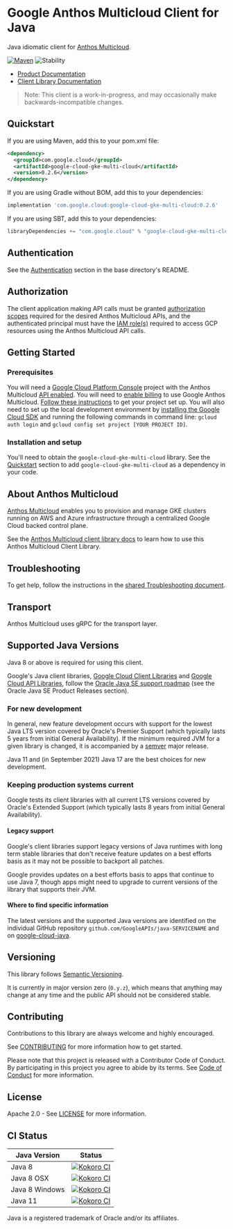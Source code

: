 # Google Anthos Multicloud Client for Java

Java idiomatic client for [Anthos Multicloud][product-docs].

[![Maven][maven-version-image]][maven-version-link]
![Stability][stability-image]

- [Product Documentation][product-docs]
- [Client Library Documentation][javadocs]

> Note: This client is a work-in-progress, and may occasionally
> make backwards-incompatible changes.


## Quickstart


If you are using Maven, add this to your pom.xml file:


```xml
<dependency>
  <groupId>com.google.cloud</groupId>
  <artifactId>google-cloud-gke-multi-cloud</artifactId>
  <version>0.2.6</version>
</dependency>
```

If you are using Gradle without BOM, add this to your dependencies:

```Groovy
implementation 'com.google.cloud:google-cloud-gke-multi-cloud:0.2.6'
```

If you are using SBT, add this to your dependencies:

```Scala
libraryDependencies += "com.google.cloud" % "google-cloud-gke-multi-cloud" % "0.2.6"
```

## Authentication

See the [Authentication][authentication] section in the base directory's README.

## Authorization

The client application making API calls must be granted [authorization scopes][auth-scopes] required for the desired Anthos Multicloud APIs, and the authenticated principal must have the [IAM role(s)][predefined-iam-roles] required to access GCP resources using the Anthos Multicloud API calls.

## Getting Started

### Prerequisites

You will need a [Google Cloud Platform Console][developer-console] project with the Anthos Multicloud [API enabled][enable-api].
You will need to [enable billing][enable-billing] to use Google Anthos Multicloud.
[Follow these instructions][create-project] to get your project set up. You will also need to set up the local development environment by
[installing the Google Cloud SDK][cloud-sdk] and running the following commands in command line:
`gcloud auth login` and `gcloud config set project [YOUR PROJECT ID]`.

### Installation and setup

You'll need to obtain the `google-cloud-gke-multi-cloud` library.  See the [Quickstart](#quickstart) section
to add `google-cloud-gke-multi-cloud` as a dependency in your code.

## About Anthos Multicloud


[Anthos Multicloud][product-docs] enables you to provision and manage GKE clusters running on AWS and Azure infrastructure through a centralized Google Cloud backed control plane.

See the [Anthos Multicloud client library docs][javadocs] to learn how to
use this Anthos Multicloud Client Library.






## Troubleshooting

To get help, follow the instructions in the [shared Troubleshooting document][troubleshooting].

## Transport

Anthos Multicloud uses gRPC for the transport layer.

## Supported Java Versions

Java 8 or above is required for using this client.

Google's Java client libraries,
[Google Cloud Client Libraries][cloudlibs]
and
[Google Cloud API Libraries][apilibs],
follow the
[Oracle Java SE support roadmap][oracle]
(see the Oracle Java SE Product Releases section).

### For new development

In general, new feature development occurs with support for the lowest Java
LTS version covered by  Oracle's Premier Support (which typically lasts 5 years
from initial General Availability). If the minimum required JVM for a given
library is changed, it is accompanied by a [semver][semver] major release.

Java 11 and (in September 2021) Java 17 are the best choices for new
development.

### Keeping production systems current

Google tests its client libraries with all current LTS versions covered by
Oracle's Extended Support (which typically lasts 8 years from initial
General Availability).

#### Legacy support

Google's client libraries support legacy versions of Java runtimes with long
term stable libraries that don't receive feature updates on a best efforts basis
as it may not be possible to backport all patches.

Google provides updates on a best efforts basis to apps that continue to use
Java 7, though apps might need to upgrade to current versions of the library
that supports their JVM.

#### Where to find specific information

The latest versions and the supported Java versions are identified on
the individual GitHub repository `github.com/GoogleAPIs/java-SERVICENAME`
and on [google-cloud-java][g-c-j].

## Versioning


This library follows [Semantic Versioning](http://semver.org/).


It is currently in major version zero (``0.y.z``), which means that anything may change at any time
and the public API should not be considered stable.


## Contributing


Contributions to this library are always welcome and highly encouraged.

See [CONTRIBUTING][contributing] for more information how to get started.

Please note that this project is released with a Contributor Code of Conduct. By participating in
this project you agree to abide by its terms. See [Code of Conduct][code-of-conduct] for more
information.


## License

Apache 2.0 - See [LICENSE][license] for more information.

## CI Status

Java Version | Status
------------ | ------
Java 8 | [![Kokoro CI][kokoro-badge-image-2]][kokoro-badge-link-2]
Java 8 OSX | [![Kokoro CI][kokoro-badge-image-3]][kokoro-badge-link-3]
Java 8 Windows | [![Kokoro CI][kokoro-badge-image-4]][kokoro-badge-link-4]
Java 11 | [![Kokoro CI][kokoro-badge-image-5]][kokoro-badge-link-5]

Java is a registered trademark of Oracle and/or its affiliates.

[product-docs]: https://cloud.google.com/anthos
[javadocs]: https://cloud.google.com/java/docs/reference/google-cloud-gke-multi-cloud/latest/overview
[kokoro-badge-image-1]: http://storage.googleapis.com/cloud-devrel-public/java/badges/java-gke-multi-cloud/java7.svg
[kokoro-badge-link-1]: http://storage.googleapis.com/cloud-devrel-public/java/badges/java-gke-multi-cloud/java7.html
[kokoro-badge-image-2]: http://storage.googleapis.com/cloud-devrel-public/java/badges/java-gke-multi-cloud/java8.svg
[kokoro-badge-link-2]: http://storage.googleapis.com/cloud-devrel-public/java/badges/java-gke-multi-cloud/java8.html
[kokoro-badge-image-3]: http://storage.googleapis.com/cloud-devrel-public/java/badges/java-gke-multi-cloud/java8-osx.svg
[kokoro-badge-link-3]: http://storage.googleapis.com/cloud-devrel-public/java/badges/java-gke-multi-cloud/java8-osx.html
[kokoro-badge-image-4]: http://storage.googleapis.com/cloud-devrel-public/java/badges/java-gke-multi-cloud/java8-win.svg
[kokoro-badge-link-4]: http://storage.googleapis.com/cloud-devrel-public/java/badges/java-gke-multi-cloud/java8-win.html
[kokoro-badge-image-5]: http://storage.googleapis.com/cloud-devrel-public/java/badges/java-gke-multi-cloud/java11.svg
[kokoro-badge-link-5]: http://storage.googleapis.com/cloud-devrel-public/java/badges/java-gke-multi-cloud/java11.html
[stability-image]: https://img.shields.io/badge/stability-preview-yellow
[maven-version-image]: https://img.shields.io/maven-central/v/com.google.cloud/google-cloud-gke-multi-cloud.svg
[maven-version-link]: https://search.maven.org/search?q=g:com.google.cloud%20AND%20a:google-cloud-gke-multi-cloud&core=gav
[authentication]: https://github.com/googleapis/google-cloud-java#authentication
[auth-scopes]: https://developers.google.com/identity/protocols/oauth2/scopes
[predefined-iam-roles]: https://cloud.google.com/iam/docs/understanding-roles#predefined_roles
[iam-policy]: https://cloud.google.com/iam/docs/overview#cloud-iam-policy
[developer-console]: https://console.developers.google.com/
[create-project]: https://cloud.google.com/resource-manager/docs/creating-managing-projects
[cloud-sdk]: https://cloud.google.com/sdk/
[troubleshooting]: https://github.com/googleapis/google-cloud-common/blob/main/troubleshooting/readme.md#troubleshooting
[contributing]: https://github.com/googleapis/java-gke-multi-cloud/blob/main/CONTRIBUTING.md
[code-of-conduct]: https://github.com/googleapis/java-gke-multi-cloud/blob/main/CODE_OF_CONDUCT.md#contributor-code-of-conduct
[license]: https://github.com/googleapis/java-gke-multi-cloud/blob/main/LICENSE
[enable-billing]: https://cloud.google.com/apis/docs/getting-started#enabling_billing
[enable-api]: https://console.cloud.google.com/flows/enableapi?apiid=gkemulticloud.googleapis.com
[libraries-bom]: https://github.com/GoogleCloudPlatform/cloud-opensource-java/wiki/The-Google-Cloud-Platform-Libraries-BOM
[shell_img]: https://gstatic.com/cloudssh/images/open-btn.png

[semver]: https://semver.org/
[cloudlibs]: https://cloud.google.com/apis/docs/client-libraries-explained
[apilibs]: https://cloud.google.com/apis/docs/client-libraries-explained#google_api_client_libraries
[oracle]: https://www.oracle.com/java/technologies/java-se-support-roadmap.html
[g-c-j]: http://github.com/googleapis/google-cloud-java
